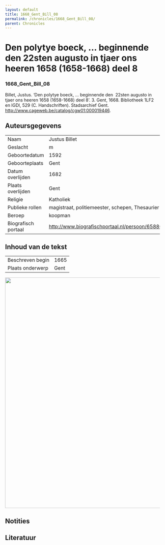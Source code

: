 ```yaml
---
layout: default
title: 1668_Gent_Bill_08
permalink: /chronicles/1668_Gent_Bill_08/
parent: Chronicles
--- 
```



# Den polytye boeck, ... beginnende den  22sten augusto in tjaer ons heeren 1658 (1658-1668) deel 8 

### 1668_Gent_Bill_08 

Billet, Justus. ‘Den polytye boeck, ... beginnende den  22sten augusto in tjaer ons heeren 1658 (1658-1668) deel 8’. 3. Gent, 1668. Bibliotheek 1LF2 en lGDl, 529 (C. Handschriften). Stadsarchief Gent. http://www.cageweb.be/catalog/cgw01:000019446. 

## Auteursgegevens 

| | | 
| --------------- | --------------- | 
| Naam | Justus Billet | 
| Geslacht | m | 
| Geboortedatum | 1592 | 
| Geboorteplaats | Gent | 
| Datum overlijden | 1682 | 
| Plaats overlijden | Gent | 
| Religie | Katholiek | 
| Publieke rollen | magistraat, politiemeester, schepen, Thesaurier | 
| Beroep | koopman | 
| Biografisch portaal | http://www.biografischportaal.nl/persoon/65880947 | 

## Inhoud van de tekst 

| | | 
| --------------- | --------------- | 
| Beschreven begin | 1665 | 
| Plaats onderwerp | Gent | 

[<img src="..\..\barplots_chronicles\1668_Gent_Bill_08.jpg" width="750"/>](..\..\barplots_chronicles\1668_Gent_Bill_08.jpg) 

## Notities 

## Literatuur 

